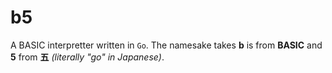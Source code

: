 # b5

A BASIC interpretter written in `Go`. The namesake takes **b** is from **BASIC** and
**5** from **五** *(literally "go" in Japanese)*.

